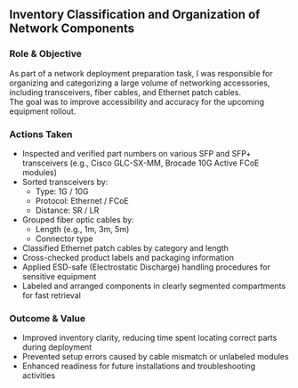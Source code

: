 ## Inventory Classification and Organization of Network Components

###  Role & Objective
As part of a network deployment preparation task, I was responsible for organizing and categorizing a large volume of networking accessories, including transceivers, fiber cables, and Ethernet patch cables.  
The goal was to improve accessibility and accuracy for the upcoming equipment rollout.

###  Actions Taken
- Inspected and verified part numbers on various SFP and SFP+ transceivers (e.g., Cisco GLC-SX-MM, Brocade 10G Active FCoE modules)
- Sorted transceivers by:
  - Type: 1G / 10G  
  - Protocol: Ethernet / FCoE  
  - Distance: SR / LR
- Grouped fiber optic cables by:
  - Length (e.g., 1m, 3m, 5m)  
  - Connector type 
- Classified Ethernet patch cables by category and length
- Cross-checked product labels and packaging information 
- Applied ESD-safe (Electrostatic Discharge) handling procedures for sensitive equipment
- Labeled and arranged components in clearly segmented compartments for fast retrieval

###  Outcome & Value
- Improved inventory clarity, reducing time spent locating correct parts during deployment
- Prevented setup errors caused by cable mismatch or unlabeled modules
- Enhanced readiness for future installations and troubleshooting activities

